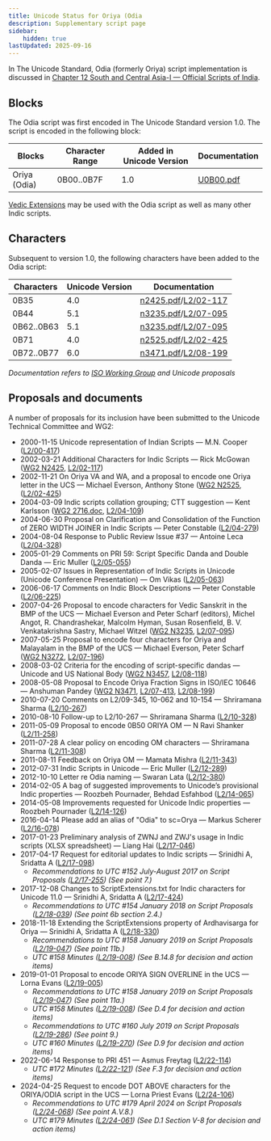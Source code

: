 ```yaml
---
title: Unicode Status for Oriya (Odia
description: Supplementary script page
sidebar:
    hidden: true
lastUpdated: 2025-09-16
---
```


In The Unicode Standard, Odia (formerly Oriya) script implementation is discussed in [Chapter 12 South and Central Asia-I — Official Scripts of India](https://www.unicode.org/versions/latest/core-spec/chapter-12/#G10153).

## Blocks

The Odia script was first encoded in The Unicode Standard version 1.0. The script is encoded in the following block:

| Blocks | Character Range | Added in Unicode Version | Documentation |
| ------ | --------------- | ------------------------ | ------------- |
| Oriya (Odia)  |  0B00..0B7F  |  1.0  |  [U0B00.pdf](http://www.unicode.org/charts/PDF/U0B00.pdf)  |

[Vedic Extensions](https://scriptsource.org/entry/nb2xvfymgv) may be used with the Odia script as well as many other Indic scripts.

## Characters

Subsequent to version 1.0, the following characters have been added to the Odia script:

| Characters | Unicode Version | Documentation |
| ---------- | --------------- | ------------- |
| 0B35  |  4.0 |  [n2425.pdf](https://www.unicode.org/wg2/docs/n2425.pdf)/[L2/02-117](http://www.unicode.org/cgi-bin/GetMatchingDocs.pl?L2/02-117)  |
| 0B44  |  5.1  |  [n3235.pdf](https://www.unicode.org/wg2/docs/n3235.pdf)/[L2/07-095](http://www.unicode.org/cgi-bin/GetMatchingDocs.pl?L2/07-095)  |
| 0B62..0B63  |  5.1  |  [n3235.pdf](https://www.unicode.org/wg2/docs/n3235.pdf)/[L2/07-095](http://www.unicode.org/cgi-bin/GetMatchingDocs.pl?L2/07-095)  |
| 0B71  |  4.0  |  [n2525.pdf](https://www.unicode.org/wg2/docs/n2525.pdf)/[L2/02-425](http://www.unicode.org/cgi-bin/GetMatchingDocs.pl?L2/02-425)  |
| 0B72..0B77  |  6.0  |  [n3471.pdf](https://www.unicode.org/wg2/docs/n3471.pdf)/[L2/08-199](http://www.unicode.org/cgi-bin/GetMatchingDocs.pl?L2/08-199)  |

_Documentation refers to [ISO Working Group](https://www.unicode.org/wg2/) and Unicode proposals_

## Proposals and documents

A number of proposals for its inclusion have been submitted to the Unicode Technical Committee and WG2:
- 2000-11-15 Unicode representation of Indian Scripts — M.N. Cooper ([L2/00-417](http://www.unicode.org/cgi-bin/GetMatchingDocs.pl?L2/00-417))
- 2002-03-21 Additional Characters for Indic Scripts — Rick McGowan ([WG2 N2425](https://www.unicode.org/wg2/docs/n2425.pdf), [L2/02-117](http://www.unicode.org/cgi-bin/GetMatchingDocs.pl?L2/02-117))
- 2002-11-21 On Oriya VA and WA, and a proposal to encode one Oriya letter in the UCS — Michael Everson, Anthony Stone ([WG2 N2525](https://www.unicode.org/wg2/docs/n2525.pdf), ([L2/02-425](http://www.unicode.org/cgi-bin/GetMatchingDocs.pl?L2/02-425))
- 2004-03-09 Indic scripts collation grouping; CTT suggestion — Kent Karlsson ([WG2 2716.doc](https://www.unicode.org/wg2/docs/n2716.doc), [L2/04-109](http://www.unicode.org/cgi-bin/GetMatchingDocs.pl?L2/04-109))
- 2004-06-30 Proposal on Clarification and Consolidation of the Function of ZERO WIDTH JOINER in Indic Scripts — Peter Constable ([L2/04-279](http://www.unicode.org/cgi-bin/GetMatchingDocs.pl?L2/04-279))
- 2004-08-04 Response to Public Review Issue #37 — Antoine Leca ([L2/04-328](http://www.unicode.org/cgi-bin/GetMatchingDocs.pl?L2/04-328))
- 2005-01-29 Comments on PRI 59: Script Specific Danda and Double Danda — Eric Muller ([L2/05-055](http://www.unicode.org/cgi-bin/GetMatchingDocs.pl?L2/05-055))
- 2005-02-07 Issues in Representation of Indic Scripts in Unicode (Unicode Conference Presentation) — Om Vikas ([L2/05-063](http://www.unicode.org/cgi-bin/GetMatchingDocs.pl?L2/05-063))
- 2006-06-17 Comments on Indic Block Descriptions — Peter Constable ([L2/06-225](http://www.unicode.org/cgi-bin/GetMatchingDocs.pl?L2/06-225))
- 2007-04-26 Proposal to encode characters for Vedic Sanskrit in the BMP of the UCS — Michael Everson and Peter Scharf (editors), Michel Angot, R. Chandrashekar, Malcolm Hyman, Susan Rosenfield, B. V. Venkatakrishna Sastry, Michael Witzel ([WG2 N3235](https://www.unicode.org/wg2/docs/n3235.pdf), [L2/07-095](http://www.unicode.org/cgi-bin/GetMatchingDocs.pl?L2/07-095))
- 2007-05-25 Proposal to encode four characters for Oriya and Malayalam in the BMP of the UCS — Michael Everson, Peter Scharf ([WG2 N3272](https://www.unicode.org/wg2/docs/n3272.pdf), [L2/07-196](http://www.unicode.org/cgi-bin/GetMatchingDocs.pl?L2/07-196))
- 2008-03-02 Criteria for the encoding of script-specific dandas — Unicode and US National Body ([WG2 N3457](https://www.unicode.org/wg2/docs/n3457.pdf), [L2/08-118](http://www.unicode.org/cgi-bin/GetMatchingDocs.pl?L2/08-118))
- 2008-05-08 Proposal to Encode Oriya Fraction Signs in ISO/IEC 10646 — Anshuman Pandey ([WG2 N3471](https://www.unicode.org/wg2/docs/n3471.pdf), [L2/07-413](http://www.unicode.org/cgi-bin/GetMatchingDocs.pl?L2/07-413), [L2/08-199](http://www.unicode.org/cgi-bin/GetMatchingDocs.pl?L2/08-199))
- 2010-07-20 Comments on L2/09-345, 10-062 and 10-154 — Shriramana Sharma ([L2/10-267](http://www.unicode.org/cgi-bin/GetMatchingDocs.pl?L2/10-267))
- 2010-08-10 Follow-up to L2/10-267 — Shriramana Sharma ([L2/10-328](http://www.unicode.org/cgi-bin/GetMatchingDocs.pl?L2/10-328))
- 2011-05-09 Proposal to encode 0B50 ORIYA OM — N Ravi Shanker ([L2/11-258](http://www.unicode.org/cgi-bin/GetMatchingDocs.pl?L2/11-251))
- 2011-07-28 A clear policy on encoding OM characters — Shriramana Sharma ([L2/11-308](http://www.unicode.org/cgi-bin/GetMatchingDocs.pl?L2/11-308))
- 2011-08-11 Feedback on Oriya OM — Mamata Mishra ([L2/11-343](http://www.unicode.org/cgi-bin/GetMatchingDocs.pl?L2/11-343))
- 2012-07-31 Indic Scripts in Unicode — Eric Muller ([L2/12-289](http://www.unicode.org/cgi-bin/GetMatchingDocs.pl?L2/12-289))
- 2012-10-10 Letter re Odia naming — Swaran Lata ([L2/12-380](http://www.unicode.org/cgi-bin/GetMatchingDocs.pl?L2/12-380))
- 2014-02-05 A bag of suggested improvements to Unicode’s provisional Indic properties — Roozbeh Pournader, Behdad Esfahbod ([L2/14-065](http://www.unicode.org/cgi-bin/GetMatchingDocs.pl?L2/14-065))
- 2014-05-08 Improvements requested for Unicode Indic properties — Roozbeh Pournader ([L2/14-126](http://www.unicode.org/cgi-bin/GetMatchingDocs.pl?L2/14-126))
- 2016-04-14 Please add an alias of "Odia" to sc=Orya — Markus Scherer ([L2/16-078](http://www.unicode.org/cgi-bin/GetMatchingDocs.pl?L2/16-078))
- 2017-01-23 Preliminary analysis of ZWNJ and ZWJ's usage in Indic scripts (XLSX spreadsheet) — Liang Hai ([L2/17-046](http://www.unicode.org/cgi-bin/GetMatchingDocs.pl?L2/17-046))
- 2017-04-17 Request for editorial updates to Indic scripts — Srinidhi A, Sridatta A ([L2/17-098](http://www.unicode.org/cgi-bin/GetMatchingDocs.pl?L2/17-098))
  - _Recommendations to UTC #152 July-August 2017 on Script Proposals ([L2/17-255](http://www.unicode.org/cgi-bin/GetMatchingDocs.pl?L2/17-255)) (See point 7.)_
- 2017-12-08 Changes to ScriptExtensions.txt for Indic characters for Unicode 11.0 — Srinidhi A, Sridatta A ([L2/17-424](http://www.unicode.org/cgi-bin/GetMatchingDocs.pl?L2/17-424))
  - _Recommendations to UTC #154 January 2018 on Script Proposals ([L2/18-039](http://www.unicode.org/L2/L2018/18039-script-adhoc-rec.pdf)) (See point 6b section 2.4.)_
- 2018-11-18 Extending the ScriptExtensions property of Ardhavisarga for Oriya — Srinidhi A, Sridatta A ([L2/18-330](http://www.unicode.org/cgi-bin/GetMatchingDocs.pl?L2/18-330))
  - _Recommendations to UTC #158 January 2019 on Script Proposals ([L2/19-047](https://www.unicode.org/L2/L2019/19047-script-adhoc-recs.pdf)) (See point 11b.)_
  - _UTC #158 Minutes ([L2/19-008](https://www.unicode.org/L2/L2019/19008.htm)) (See B.14.8 for decision and action items)_
- 2019-01-01 Proposal to encode ORIYA SIGN OVERLINE in the UCS — Lorna Evans ([L2/19-005](http://www.unicode.org/cgi-bin/GetMatchingDocs.pl?L2/19-005))
  - _Recommendations to UTC #158 January 2019 on Script Proposals ([L2/19-047](https://www.unicode.org/L2/L2019/19047-script-adhoc-recs.pdf)) (See point 11a.)_
  - _UTC #158 Minutes ([L2/19-008](https://www.unicode.org/L2/L2019/19008.htm)) (See D.4 for decision and action items)_
  - _Recommendations to UTC #160 July 2019 on Script Proposals ([L2/19-286](https://www.unicode.org/L2/L2019/19286-script-recs.pdf)) (See point 9.)_
  - _UTC #160 Minutes ([L2/19-270](https://www.unicode.org/L2/L2019/19270.htm)) (See D.9 for decision and action items)_
- 2022-06-14 Response to PRI 451 — Asmus Freytag ([L2/22-114](http://www.unicode.org/cgi-bin/GetMatchingDocs.pl?L2/22-114))
  - _UTC #172 Minutes ([L2/22-121](https://www.unicode.org/L2/L2022/22121.htm)) (See F.3 for decision and action items)_
- 2024-04-25 Request to encode DOT ABOVE characters for the ORIYA/ODIA script in the UCS — Lorna Priest Evans ([L2/24-106](http://www.unicode.org/cgi-bin/GetMatchingDocs.pl?L2/24-106))
  - _Recommendations to UTC #179 April 2024 on Script Proposals ([L2/24-068](http://www.unicode.org/cgi-bin/GetMatchingDocs.pl?L2/24-068)) (See point A.V.8.)_
  - _UTC #179 Minutes ([L2/24-061](https://www.unicode.org/L2/L2024/24061.htm)) (See D.1 Section V-8 for decision and action items)_
